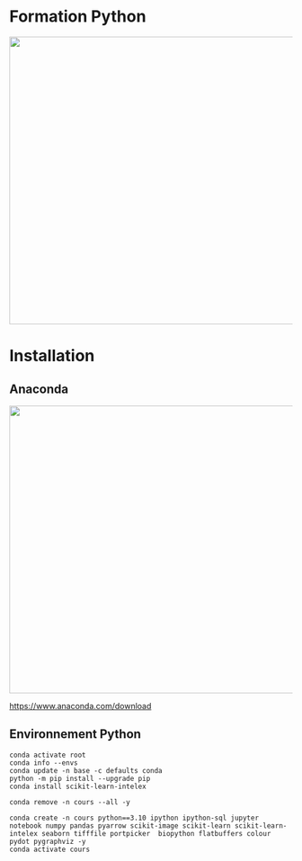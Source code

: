 # Formation Python 

<img src="https://github.com/rbizoi/PythonFormation/blob/main/images/python-image-logo-940x530.jpeg" width="512">

# Installation 

## Anaconda 

<img src="https://github.com/rbizoi/PythonFormation/blob/main/images/anaconda.png" width="512">


https://www.anaconda.com/download

## Environnement Python

```
conda activate root
conda info --envs
conda update -n base -c defaults conda
python -m pip install --upgrade pip
conda install scikit-learn-intelex

conda remove -n cours --all -y

conda create -n cours python==3.10 ipython ipython-sql jupyter notebook numpy pandas pyarrow scikit-image scikit-learn scikit-learn-intelex seaborn tifffile portpicker  biopython flatbuffers colour pydot pygraphviz -y
conda activate cours
```


